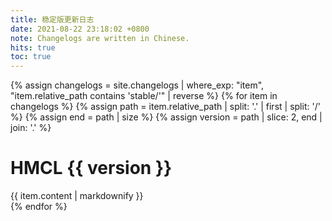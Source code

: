 ```yaml
---
title: 稳定版更新日志
date: 2021-08-22 23:18:02 +0800
note: Changelogs are written in Chinese.
hits: true
toc: true
---
```


{% assign changelogs = site.changelogs | where_exp: "item", "item.relative_path contains 'stable/'" | reverse %}
{% for item in changelogs %}
  {% assign path = item.relative_path |  split: '.' | first | split: '/' %}
  {% assign end = path | size %}
  {% assign version = path | slice: 2, end | join: '.' %}
  <h1 id="{% if forloop.index == 1 %}nowchange{% else %}HMCL-{{ version }}{% endif %}">HMCL {{ version }}</h1>
  <div>{{ item.content | markdownify }}</div>
{% endfor %}
